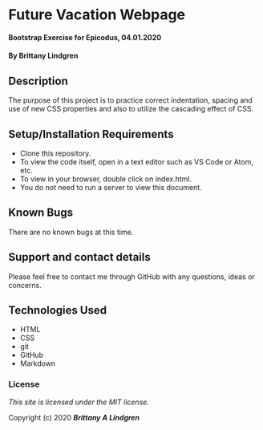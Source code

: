 # Future Vacation Webpage

#### Bootstrap Exercise for Epicodus, 04.01.2020

#### By Brittany Lindgren

## Description

The purpose of this project is to practice correct indentation, spacing and use of new CSS properties and also to utilize the cascading effect of CSS.
## Setup/Installation Requirements

* Clone this repository.
* To view the code itself, open in a text editor such as VS Code or Atom, etc.
* To view in your browser, double click on index.html.
* You do not need to run a server to view this document.

## Known Bugs

There are no known bugs at this time.

## Support and contact details

Please feel free to contact me through GitHub with any questions, ideas or concerns.

## Technologies Used

* HTML
* CSS
* git
* GitHub
* Markdown

### License

*This site is licensed under the MIT license.*

Copyright (c) 2020 **_Brittany A Lindgren_**